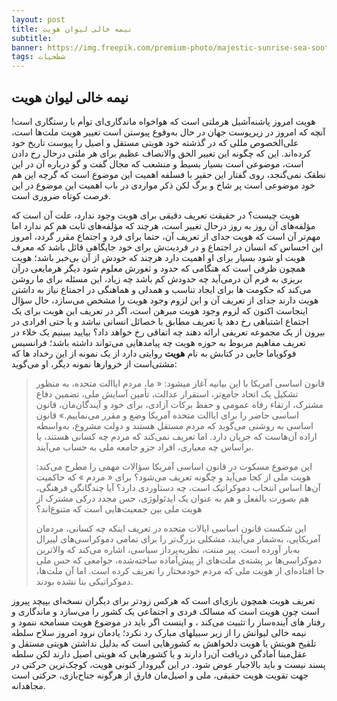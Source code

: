 ```yaml
---
layout: post
title: نیمه خالی لیوان هویت 
subtitle: 
banner: https://img.freepik.com/premium-photo/majestic-sunrise-sea-soothing-oil-painting_901408-25124.jpg
tags: شطحیات
---
```


##  نیمه خالی لیوان هویت

هویت امروز پاشنه‌آشیل هرملتی است که هواخواه ماندگاری‌ای توأم با رستگاری است!
آنچه که امروز در زیرپوست جهان در حال به‌وقوع پیوستن است تغییر هویت ملت‌ها است، علی‌الخصوص مللی که در گذشته خود هویتی مستقل و اصیل را پیوست تاریخ خود کرده‌اند. این که چگونه این تغییر الحق والانصاف عظیم برای هر ملتی درحال رخ دادن است، موضوعی است بسیار بسیط و منشعب که مجال گفت و گو درباره آن در این نطقک نمی‌گنجد، روی گفتار این حقیر با فسلفه اهمیت این موضوع است که گرچه این هم خود موضوعی است پر شاخ و برگ لکن ذکر مواردی در باب اهمیت این موضوع در این فرصت کوتاه ضروری است.

هویت چیست؟
در حقیقت تعریف دقیقی برای هویت وجود ندارد، علت آن است که مؤلفه‌های آن روز به روز درحال تغییر است، هرچند که مؤلفه‌های ثابت هم کم ندارد اما مهم‌تر آن است که هویت جدای از تعریف آن، حتما برای فرد و اجتماع مقرر گردد، امروز این احساس که انسان در اجتماع و در فردیت‌ش برای خود جایگاهی قائل باشد که معرف هویت او شود بسیار برای او اهمیت دارد هرچند که خودش از آن بی‌خبر باشد؛ هویت همچون ظرفی است که هنگامی که حدود و ثغورش معلوم شود دیگر هرمایعی درآن بریزی به فرم آن درمی‌آید چه حدودش کم باشد چه زیاد، این مسئله برای ما روشن می‌کند که حکومت ها برای ایجاد تناسب و همدلی و هماهنگی در اجمتاع نیاز به داشتن هویت دارند جدای از تعریف آن و این لزوم وجود هویت را مشخص می‌سازد، حال سؤال اینجاست اکنون که لزوم وجود هویت مبرهن است، اگر در تعریف این هویت برای یک اجتماع اشتباهی رخ دهد یا تعریف مطابق با خصائل انسانی نباشد و یا حتی افرادی در بیرون از یک مجموعه تعریفی ارائه دهند چه اتفاقی رخ خواهد داد؟ بیایید ببینیم یک خلاء در تعریف مفاهیم مربوط به حوزه هویت چه پیامدهایی می‌تواند داشته باشد؛ فرانسیس فوکویاما جایی در کتابش به نام **هویت** روایتی دارد از یک نمونه از این رخداد ها که مشتی‌است از خروارها نمونه دیگر، او می‌گوید:


> قانون اساسی آمریکا با این بیانیه آغاز میشود: « ما، مردم ایاالت متحده، به منظور تشکیل یک اتحاد جامع‌تر، استقرار عدالت، تأمین آسایش ملی، تضمین دفاع مشترک، ارتقاء رفاه عمومی و حفظ برکات آزادی، برای خود و آیندگان‌مان، قانون اساسی حاضر را برای ایاالت متحده آمریکا وضع و مقرر می‌نماییم.» قانون اساسی به روشنی می‌گوید که مردم مستقل هستند و دولت مشروع، به‌واسطه اراده آن‌هاست که جریان دارد. اما تعریف نمی‌کند که مردم چه کسانی هستند، یا براساس چه معیاری، افراد جزو جامعه ملی به حساب می‌آیند.
> 
> این موضوع مسکوت در قانون اساسی آمریکا سؤالات مهمی را مطرح می‌کند: هویت ملی از کجا می‌آید و چگونه تعریف می‌شود؟ برای « مردم » که حاکمیت آن‌ها اساس انتخاب دموکراتیک است، چه دستاوردی دارد؟ آیا چندگانگی فرهنگی، هم بصورت بالفعل و هم به عنوان یک ایدئولوژی، حس مجدد درکی مشترک از هویت ملی بین جمعیت‌هایی است که متنوع‌اند؟
> 
> این شکست قانون اساسی ایالات متحده در تعریف اینکه چه کسانی، مردمان آمریکایی، به‌شمار می‌آیند، مشکلی بزرگ‌تر را برای تمامی دموکراسی‌های لیبرال به‌بار آورده است. پیر مننت، نظریه‌پرداز سیاسی، اشاره می‌کند که والاترین دموکراسی‌ها بر پشته‌ی ملت‌های از پیش‌آماده ساخته‌شده، جوامعی که حس ملی جا افتاده‌ای از هویت ملی که مردم خودمختار را تعریف کرده است. اما آن ملت‌ها، دموکراتیکی بنا نشده بودند.


تعریف هویت همچون بازی‌ای است که هرکس زودتر برای دیگران نسخه‌ای بپیچد پیروز است چون هویت است که مسالک فردی و اجتماعی یک کشور را می‌سازد و ماندگاری و رفتار های آینده‌ساز را تثبیت می‌کند ، و اینست اگر باید در موضوع هویت مسامحه ننمود و نیمه خالی لیوانش را از زیر سبیلهای مبارک رد نکرد؛ یادمان نرود امروز سلاح سلطه تلقیح هویتش یا هویت دلخواهش به کشورهایی است که بدلیل نداشتن هویتی مستقل و عقل‌مبنا آمادگی دریافت آن‌را دارند و یا کشورهایی که هویتی اصیل دارند لکن سلطه پسند نیست و باید بالاجبار عوض شود. در این گیرودار کنونی هویت، کوچک‌ترین حرکتی در جهت تقویت هویت حقیقی، ملی و اصیل‌مان فارق از هرگونه جناح‌بازی، حرکتی است مجاهدانه.